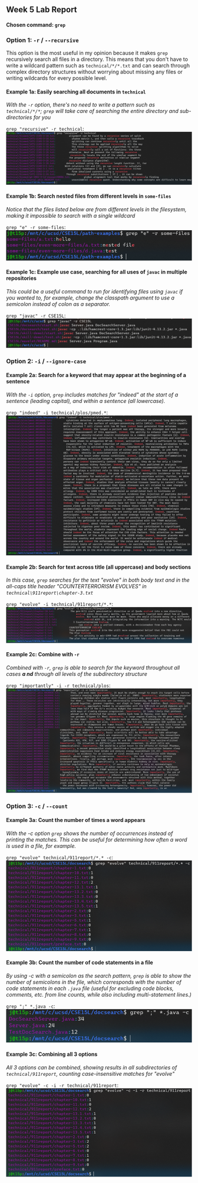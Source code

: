## Week 5 Lab Report

#### Chosen command: `grep`

### Option 1: `-r` / `--recursive`
This option is the most useful in my opinion because it makes `grep` recursively search all files in a directory. This means that you don't have to write a wildcard pattern such as `technical/*/*.txt` and can search through complex directory structures without worrying about missing any files or writing wildcards for every possible level.

#### Example 1a: Easily searching all documents in `technical`

*With the `-r` option, there's no need to write a pattern such as `technical/*/*`; `grep` will take care of searching the entire directory and sub-directories for you*

`grep "recursive" -r technical`:
![Example 1a screenshot](./1a.png)

#### Example 1b: Search nested files from different levels in `some-files`

*Notice that the files listed below are from different levels in the filesystem, making it impossible to search with a single wildcard*

`grep "e" -r some-files`:
![Example 1b screenshot](./1b.png)

#### Example 1c: Example use case, searching for all uses of `javac` in multiple repositories

*This could be a useful command to run for identifying files using `javac` if you wanted to, for example, change the classpath argument to use a semicolon instead of colon as a separator.*

`grep "javac" -r CSE15L`:
![Example 1c screenshot](./1c.png)

### Option 2: `-i` / `--ignore-case`

#### Example 2a: Search for a keyword that may appear at the beginning of a sentence

*With the `-i` option, `grep` includes matches for "indeed" at the start of a sentence (leading capital), and within a sentence (all lowercase).*

`grep "indeed" -i technical/plos/pmed.*`:
![Example 2a screenshot](./2a.png)

#### Example 2b: Search for text across title (all uppercase) and body sections

*In this case, `grep` searches for the text "evolve" in both body text and in the all-caps title header "COUNTERTERRORISM EVOLVES" in `technical\911report\chapter-3.txt`*

`grep "evolve" -i technical/911report/*.*`:
![Example 2b screenshot](./2b.png)

#### Example 2c: Combine with `-r`

*Combined with `-r`, `grep` is able to search for the keyword throughout all cases **a  nd** through all levels of the subdirectory structure*

`grep "importantly" -i -r technical/plos`:
![Example 2c screenshot](./2c.png)

### Option 3: `-c` / `--count`

#### Example 3a: Count the number of times a word appears

*With the -c option `grep` shows the number of occurrences instead of printing the matches. This can be useful for determining how often a word is used in a file, for example.*

`grep "evolve" technical/911report/*.* -c`:
![Example 3a screenshot](./3a.png)

#### Example 3b: Count the number of code statements in a file

*By using -c with a semicolon as the search pattern, `grep` is able to show the number of semicolons in the file, which corresponds with the number of code statements in each `.java` file (useful for excluding code blocks, comments, etc. from line counts, while also including multi-statement lines.)*

`grep ";" *.java -c`:
![Example 3b screenshot](./3b.png)

#### Example 3c: Combining all 3 options

*All 3 options can be combined, showing results in all subdirectories of `technical/911report`, counting case-insensitive matches for "evolve"*

`grep "evolve" -c -i -r technical/911report`:
![Example 3c screenshot](./3c.png)